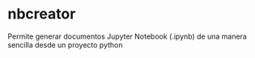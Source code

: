 # nbcreator

Permite generar documentos Jupyter Notebook (.ipynb) de una manera sencilla desde un proyecto python
